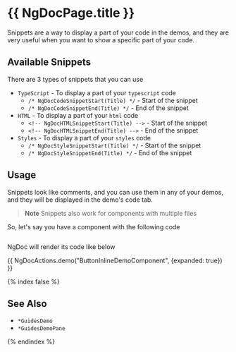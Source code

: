 # {{ NgDocPage.title }}

Snippets are a way to display a part of your code in the demos, and they are very useful
when you want to show a specific part of your code.

## Available Snippets

There are 3 types of snippets that you can use

- `TypeScript` - To display a part of your `typescript` code
  - `/* NgDocCodeSnippetStart(Title) */` - Start of the snippet
  - `/* NgDocCodeSnippetEnd(Title) */` - End of the snippet
- `HTML` - To display a part of your `html` code
  - `<!-- NgDocHTMLSnippetStart(Title) -->` - Start of the snippet
  - `<!-- NgDocHTMLSnippetEnd(Title) -->` - End of the snippet
- `Styles` - To display a part of your `styles` code
  - `/* NgDocStyleSnippetStart(Title) */` - Start of the snippet
  - `/* NgDocStyleSnippetEnd(Title) */` - End of the snippet

## Usage

Snippets look like comments, and you can use them in any of your demos, and they will be
displayed in the demo's code tab.

> **Note**
> Snippets also work for components with multiple files

So, let's say you have a component with the following code

```typescript file="./demos/button-inline-demo/button-inline-demo.component.ts" fileName="button-inline-demo.component.ts"

```

NgDoc will render its code like below

{{ NgDocActions.demo("ButtonInlineDemoComponent", {expanded: true}) }}

{% index false %}

## See Also

- `*GuidesDemo`
- `*GuidesDemoPane`

{% endindex %}
